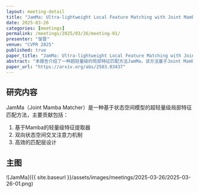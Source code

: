 ```yaml
---
layout: meeting-detail
title: "JamMa: Ultra-lightweight Local Feature Matching with Joint Mamba"
date: 2025-03-26
categories: [meetings]
permalink: /meetings/2025/03/26/meeting-01/
presenter: "邹晋"
venue: "CVPR 2025"
published: true
paper_title: "JamMa: Ultra-lightweight Local Feature Matching with Joint Mamba"
abstract: "本报告介绍了一种超轻量级的局部特征匹配方法JamMa，该方法基于Joint Mamba架构，在计算效率和匹配精度之间取得了极佳的平衡。"
paper_url: "https://arxiv.org/abs/2503.03437"
---
```


## 研究内容

JamMa（Joint Mamba Matcher）是一种基于状态空间模型的超轻量级局部特征匹配方法，主要贡献包括：

1. 基于Mamba的轻量级特征提取器
2. 双向状态空间交叉注意力机制
3. 高效的匹配层设计

## 主图

![JamMa]({{ site.baseurl }}/assets/images/meetings/2025-03-26/2025-03-26-01.png)
